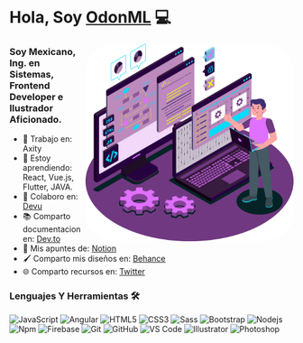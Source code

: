 # Hola, Soy <a href="https://odonml.vercel.app" target="_blank">OdonML</a> 💻

<img align="right" alt="face" height="350px" style="border-radius: 50px" src="https://github.com/odonML/odonML/blob/main/1.png" />

### Soy Mexicano, Ing. en Sistemas, Frontend Developer e Ilustrador Aficionado.

- 🔭 Trabajo en: Axity
- 🌱 Estoy aprendiendo: React, Vue.js, Flutter, JAVA. 
- 👯 Colaboro en: <a href="https://discord.gg/wQVe5QPNv9" target="_blank">Devu</a>
- 📚 Comparto documentacion en: <a href="https://dev.to/odonml" target="_blank">Dev.to</a>
- 📝 Mis apuntes de: <a href="#" target="_blank">Notion</a>
- 🖌️ Comparto mis diseños en: <a href="https://www.behance.net/odonml" target="_blank">Behance</a> 
- 🌐 Comparto recursos en: <a href="https://twitter.com/odonML" target="_blank">Twitter</a> 

### Lenguajes Y Herramientas 🛠 

![JavaScript](https://img.shields.io/badge/-JavaScript-F7DF1E?style=flat-square&logo=javascript&logoColor=ffffff)
![Angular](https://img.shields.io/badge/-Angular-DD0031?style=flat-square&logo=Angular&logoColor=ffffff)
![HTML5](https://img.shields.io/badge/-HTML5-%23E44D27?style=flat-square&logo=html5&logoColor=ffffff)
![CSS3](https://img.shields.io/badge/-CSS3-%231572B6?style=flat-square&logo=css3)
![Sass](https://img.shields.io/badge/-Sass-%23CC6699?style=flat-square&logo=sass&logoColor=ffffff)
![Bootstrap](https://img.shields.io/badge/-Bootstrap-563D7C?style=flat-square&logo=Bootstrap&logoColor=ffffff)
![Nodejs](https://img.shields.io/badge/-Node.js-339933?style=flat-square&logo=Node.js&logoColor=ffffff)
![Npm](https://img.shields.io/badge/-npm-CB3837?style=flat-square&logo=npm)
![Firebase](https://img.shields.io/badge/-Firebase-FFCA28?style=flat-square&logo=firebase&logoColor=ffffff)
![Git](https://img.shields.io/badge/-Git-%23F05032?style=flat-square&logo=git&logoColor=%23ffffff)
![GitHub](https://img.shields.io/badge/-GitHub-181717?style=flat-square&logo=github)
![VS Code](http://img.shields.io/badge/-VS%20Code-007ACC?style=flat-square&logo=visual-studio-code&logoColor=ffffff)
![Illustrator](http://img.shields.io/badge/-Illustrator-FF9A00?style=flat-square&logo=Adobe-Illustrator&logoColor=ffffff)
![Photoshop](http://img.shields.io/badge/-Photoshop-31A8FF?style=flat-square&logo=Adobe-Photoshop&logoColor=ffffff)
<!--![React](https://img.shields.io/badge/-React-61DAFB?style=flat-square&logo=react&logoColor=ffffff)-->
<!--![Markdown](https://img.shields.io/badge/-Markdown-000000?style=flat-square&logo=markdown)-->
<!--![Java](http://img.shields.io/badge/-Java-5B4638?style=flat-square&logo=java&logoColor=ffffff)-->
<!--![C](http://img.shields.io/badge/-C-A8B9CC?style=flat-square&logo=c&logoColor=ffffff)-->
<!--![Python](http://img.shields.io/badge/-Python-3776AB?style=flat-square&logo=python&logoColor=ffffff)-->
<!--![Microsoft Sql Server](https://img.shields.io/badge/-Sql%20Server-CC2927?style=flat-square&logo=microsoft-sql-server&logoColor=ffffff)-->
<!--![GitLab](https://img.shields.io/badge/-GitLab-FCA121?style=flat-square&logo=gitlab)-->
<!--![Eclipse-IDE](http://img.shields.io/badge/-Eclipse-2C2255?style=flat-square&logo=eclipse&logoColor=ffffff)-->
<!--![Powershell](http://img.shields.io/badge/-Powershell-5391FE?style=flat-square&logo=powershell&logoColor=ffffff)-->
<!--![Windows](http://img.shields.io/badge/-Windows-0078D6?style=flat-square&logo=windows&logoColor=ffffff)-->
